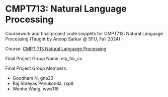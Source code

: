 # CMPT713: Natural Language Processing

Coursework and final project code snippets for CMPT713: Natural Language Processing (Taught by Anoop Sarkar @ SFU, Fall 2024)

Course: [CMPT 713 Natural Language Processing](https://anoopsarkar.github.io/nlp-class/)

Final Project Group Name: nlp_for_cv

Final Project Group Members: 
- Gouttham N, gna23
- Raj Shreyas Penukonda, rsp8
- Wenhe Wang, wwa118
